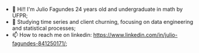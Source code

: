 - 👋 Hi!! I'm Julio Fagundes 24 years old and undergraduate in math by UFPR;
- 👀 Studying time series and client churning, focusing on data engineering and statistical processes;
- 📫 How to reach me on linkedin: https://www.linkedin.com/in/julio-fagundes-841250171/;

<!---
JulioCFagundes/JulioCFagundes is a ✨ special ✨ repository because its `README.md` (this file) appears on your GitHub profile.
You can click the Preview link to take a look at your changes.
--->
